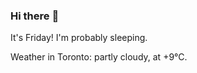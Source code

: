 ### Hi there :wave:

It's Friday! I'm probably sleeping.

Weather in Toronto: partly cloudy, at +9°C.
